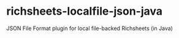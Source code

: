# richsheets-localfile-json-java
JSON File Format plugin for local file-backed Richsheets (in Java)
